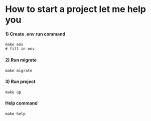# How to start a project let me help you

#### 1) Create .env  run command
    make env
    # fill in env

#### 2) Run migrate
    make migrate

#### 3) Run project
    make up

#### Help command
    make help
